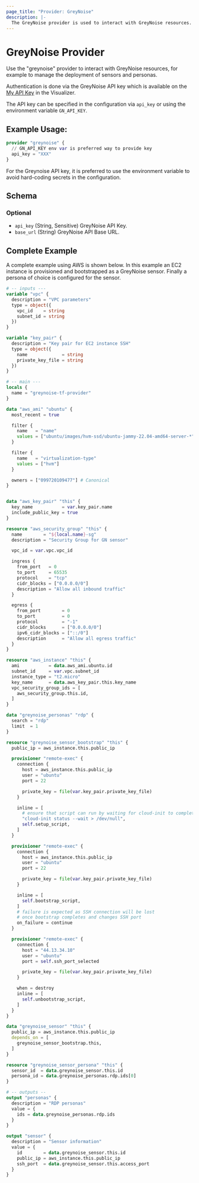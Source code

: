 ```yaml
---
page_title: "Provider: GreyNoise"
description: |-
  The GreyNoise provider is used to interact with GreyNoise resources.
---
```


# GreyNoise Provider

Use the "greynoise" provider to interact with GreyNoise resources, for example to manage the deployment of sensors and personas.

Authentication is done via the GreyNoise API key which is available on
the [My API Key](https://viz.greynoise.io/account/api-key) in the Visualizer.

The API key can be specified in the configuration via `api_key` or using the environment variable `GN_API_KEY`.

## Example Usage:

```terraform
provider "greynoise" {
  // GN_API_KEY env var is preferred way to provide key
  api_key = "XXX"
}
```

For the Greynoise API key, it is preferred to use the environment variable to avoid hard-coding secrets in the configuration.<!-- schema generated by tfplugindocs -->
## Schema

### Optional

- `api_key` (String, Sensitive) GreyNoise API Key.
- `base_url` (String) GreyNoise API Base URL.

## Complete Example

A complete example using AWS is shown below. In this example an EC2 instance is provisioned and bootstrapped as a GreyNoise sensor. Finally a persona of choice is configured for the sensor.

```terraform
# -- inputs ---
variable "vpc" {
  description = "VPC parameters"
  type = object({
    vpc_id    = string
    subnet_id = string
  })
}

variable "key_pair" {
  description = "Key pair for EC2 instance SSH"
  type = object({
    name             = string
    private_key_file = string
  })
}

# -- main ---
locals {
  name = "greynoise-tf-provider"
}

data "aws_ami" "ubuntu" {
  most_recent = true

  filter {
    name   = "name"
    values = ["ubuntu/images/hvm-ssd/ubuntu-jammy-22.04-amd64-server-*"]
  }

  filter {
    name   = "virtualization-type"
    values = ["hvm"]
  }

  owners = ["099720109477"] # Canonical
}


data "aws_key_pair" "this" {
  key_name           = var.key_pair.name
  include_public_key = true
}

resource "aws_security_group" "this" {
  name        = "${local.name}-sg"
  description = "Security Group for GN sensor"

  vpc_id = var.vpc.vpc_id

  ingress {
    from_port   = 0
    to_port     = 65535
    protocol    = "tcp"
    cidr_blocks = ["0.0.0.0/0"]
    description = "Allow all inbound traffic"
  }

  egress {
    from_port        = 0
    to_port          = 0
    protocol         = "-1"
    cidr_blocks      = ["0.0.0.0/0"]
    ipv6_cidr_blocks = ["::/0"]
    description      = "Allow all egress traffic"
  }
}

resource "aws_instance" "this" {
  ami           = data.aws_ami.ubuntu.id
  subnet_id     = var.vpc.subnet_id
  instance_type = "t2.micro"
  key_name      = data.aws_key_pair.this.key_name
  vpc_security_group_ids = [
    aws_security_group.this.id,
  ]
}

data "greynoise_personas" "rdp" {
  search = "rdp"
  limit  = 1
}

resource "greynoise_sensor_bootstrap" "this" {
  public_ip = aws_instance.this.public_ip

  provisioner "remote-exec" {
    connection {
      host = aws_instance.this.public_ip
      user = "ubuntu"
      port = 22

      private_key = file(var.key_pair.private_key_file)
    }

    inline = [
      # ensure that script can run by waiting for cloud-init to complete
      "cloud-init status --wait > /dev/null",
      self.setup_script,
    ]
  }

  provisioner "remote-exec" {
    connection {
      host = aws_instance.this.public_ip
      user = "ubuntu"
      port = 22

      private_key = file(var.key_pair.private_key_file)
    }

    inline = [
      self.bootstrap_script,
    ]
    # failure is expected as SSH connection will be lost
    # once bootstrap completes and changes SSH port
    on_failure = continue
  }

  provisioner "remote-exec" {
    connection {
      host = "44.13.34.10"
      user = "ubuntu"
      port = self.ssh_port_selected

      private_key = file(var.key_pair.private_key_file)
    }

    when = destroy
    inline = [
      self.unbootstrap_script,
    ]
  }
}

data "greynoise_sensor" "this" {
  public_ip = aws_instance.this.public_ip
  depends_on = [
    greynoise_sensor_bootstrap.this,
  ]
}

resource "greynoise_sensor_persona" "this" {
  sensor_id  = data.greynoise_sensor.this.id
  persona_id = data.greynoise_personas.rdp.ids[0]
}

# -- outputs --
output "personas" {
  description = "RDP personas"
  value = {
    ids = data.greynoise_personas.rdp.ids
  }
}

output "sensor" {
  description = "Sensor information"
  value = {
    id        = data.greynoise_sensor.this.id
    public_ip = aws_instance.this.public_ip
    ssh_port  = data.greynoise_sensor.this.access_port
  }
}
```
